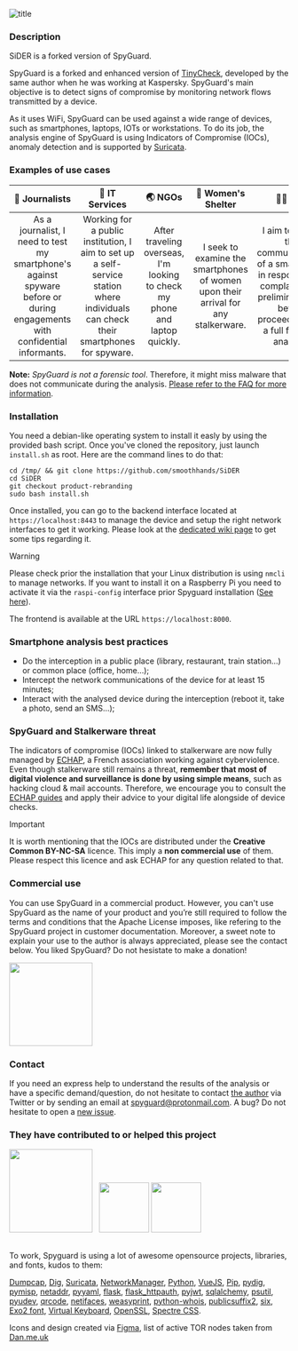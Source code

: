 ![title](https://user-images.githubusercontent.com/25131750/200111909-e0d10587-014a-410c-be05-e7e89cf6c9f5.gif)

### Description

SiDER is a forked version of SpyGuard.

SpyGuard is a forked and enhanced version of [TinyCheck](https://github.com/KasperskyLab/TinyCheck), developed by the same author when he was working at Kaspersky. SpyGuard's main objective is to detect signs of compromise by monitoring network flows transmitted by a device.

As it uses WiFi, SpyGuard can be used against a wide range of devices, such as smartphones, laptops, IOTs or workstations. To do its job, the analysis engine of SpyGuard is using Indicators of Compromise (IOCs), anomaly detection and is supported by [Suricata](https://suricata.io).

### Examples of use cases

|                                                       📰 Journalists                                                       |                                                           🏦 IT Services                                                            |                                   🌏 NGOs                                   |                                 👩 Women's Shelter                                 |                                                                        👮‍♂️ LEA                                                                        |
| :------------------------------------------------------------------------------------------------------------------------: | :---------------------------------------------------------------------------------------------------------------------------------: | :-------------------------------------------------------------------------: | :--------------------------------------------------------------------------------: | :--------------------------------------------------------------------------------------------------------------------------------------------------: |
| As a journalist, I need to test my smartphone's against spyware before or during engagements with confidential informants. | Working for a public institution, I aim to set up a self-service station where individuals can check their smartphones for spyware. | After traveling overseas, I'm looking to check my phone and laptop quickly. | I seek to examine the smartphones of women upon their arrival for any stalkerware. | I aim to check the communications of a smartphone in response to a complaint, as a preliminary step before proceeding with a full forensic analysis. |

**Note:** _SpyGuard is not a forensic tool_. Therefore, it might miss malware that does not communicate during the analysis. [Please refer to the FAQ for more information](https://github.com/SpyGuard/SpyGuard/wiki/Frequently-Asked-Questions#1-spyguard-hasnt-detected-anything-malicious-im-safe).

### Installation

You need a debian-like operating system to install it easly by using the provided bash script. Once you've cloned the repository, just launch `install.sh` as root. Here are the command lines to do that:

```
cd /tmp/ && git clone https://github.com/smoothhands/SiDER
cd SiDER
git checkout product-rebranding
sudo bash install.sh
```

Once installed, you can go to the backend interface located at `https://localhost:8443` to manage the device and setup the right network interfaces to get it working. Please look at the [dedicated wiki page](https://github.com/SpyGuard/spyguard/wiki/Installing-SpyGuard) to get some tips regarding it.

> [!WARNING]
> Please check prior the installation that your Linux distribution is using `nmcli` to manage networks. If you want to install it on a Raspberry Pi
> you need to activate it via the `raspi-config` interface prior Spyguard installation ([See here](https://github.com/SpyGuard/spyguard/wiki/Installing-SpyGuard#common-issues)).

The frontend is available at the URL `https://localhost:8000`.

### Smartphone analysis best practices

- Do the interception in a public place (library, restaurant, train station...) or common place (office, home...);
- Intercept the network communications of the device for at least 15 minutes;
- Interact with the analysed device during the interception (reboot it, take a photo, send an SMS...);

### SpyGuard and Stalkerware threat

The indicators of compromise (IOCs) linked to stalkerware are now fully managed by [ECHAP](https://echap.eu.org), a French association working against cyberviolence. Even though stalkerware still remains a threat, **remember that most of digital violence and surveillance is done by using simple means**, such as hacking cloud & mail accounts. Therefore, we encourage you to consult the [ECHAP guides](https://echap.eu.org/ressources/) and apply their advice to your digital life alongside of device checks.

> [!IMPORTANT]
> It is worth mentioning that the IOCs are distributed under the **Creative Common BY-NC-SA** licence.
> This imply a **non commercial use** of them. Please respect this licence and ask ECHAP for any question related to that.

### Commercial use

You can use SpyGuard in a commercial product. However, you can't use SpyGuard as the name of your product and you’re still required to follow the terms and conditions that the Apache License imposes, like refering to the SpyGuard project in customer documentation. Moreover, a sweet note to explain your use to the author is always appreciated, please see the contact below. You liked SpyGuard? Do not hesistate to make a donation!

<a href="https://www.paypal.com/donate/?hosted_button_id=V77EASZEVTXKL"><img src="https://raw.githubusercontent.com/aha999/DonateButtons/master/Paypal.png" width="150" /></a>

### Contact

If you need an express help to understand the results of the analysis or have a specific demand/question, do not hesitate to contact [the author](https://twitter.com/felixaime) via Twitter or by sending an email at spyguard@protonmail.com. A bug? Do not hesitate to open a [new issue](https://github.com/SpyGuard/spyguard/issues).

### They have contributed to or helped this project

<p float="left">
  <a href="https://echap.eu.org"><img src="https://user-images.githubusercontent.com/25131750/200112980-80adc6e6-c922-471d-ab50-9821b2ed484c.png" width="150" /></a>&nbsp;&nbsp;
  <a href="https://www.sekoia.io"><img src="https://user-images.githubusercontent.com/25131750/200112989-f18c29a7-c947-4eb6-95e4-997fc97c5b4d.png" height="90" /></a>
  <a href="https://www.lapostegroupe.com"><img src="https://user-images.githubusercontent.com/25131750/200187728-d67c6139-01af-4e64-9f32-096c028db6e1.png" height="90" /></a>

</p>

##

To work, Spyguard is using a lot of awesome opensource projects, libraries, and fonts, kudos to them:

[Dumpcap](https://tshark.dev/capture/dumpcap/),
[Dig](https://github.com/tigeli/bind-utils),
[Suricata](https://suricata.io/),
[NetworkManager](https://github.com/NetworkManager/NetworkManager),
[Python](https://www.python.org),
[VueJS](https://vuejs.org),
[Pip](https://github.com/pypa/pip),
[pydig](https://pypi.org/project/pydig/),
[pymisp](https://pypi.org/project/pymisp),
[netaddr](https://pypi.org/project/netaddr),
[pyyaml](https://pypi.org/project/pyyaml),
[flask](https://pypi.org/project/flask),
[flask_httpauth](https://pypi.org/project/flask_httpauth),
[pyjwt](https://pypi.org/project/pyjwt),
[sqlalchemy](https://pypi.org/project/sqlalchemy),
[psutil](https://pypi.org/project/psutil),
[pyudev](https://pypi.org/project/pyudev),
[qrcode](https://pypi.org/project/qrcode),
[netifaces](https://pypi.org/project/netifaces),
[weasyprint](https://pypi.org/project/weasyprint),
[python-whois](https://pypi.org/project/python-whois),
[publicsuffix2](https://pypi.org/project/publicsuffix2),
[six](https://pypi.org/project/six),
[Exo2 font](https://github.com/NDISCOVER/Exo-2.0),
[Virtual Keyboard](https://virtual-keyboard.js.org/vuejs/),
[OpenSSL](https://www.openssl.org),
[Spectre CSS](https://picturepan2.github.io/spectre/).

Icons and design created via [Figma](https://www.figma.com), list of active TOR nodes taken from [Dan.me.uk](https://www.dan.me.uk/tornodes)
